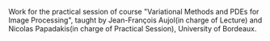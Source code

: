 Work for the practical session of course "Variational Methods and PDEs for Image Processing", taught by Jean-François Aujol(in charge of Lecture) and Nicolas Papadakis(in charge of Practical Session), University of Bordeaux.
